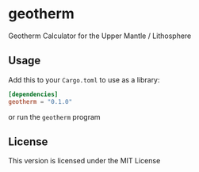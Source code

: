 geotherm
========

Geotherm Calculator for the Upper Mantle / Lithosphere

## Usage

Add this to your `Cargo.toml` to use as a library:

```toml
[dependencies]
geotherm = "0.1.0"
```

or run the `geotherm` program

## License

This version is licensed under the MIT License




